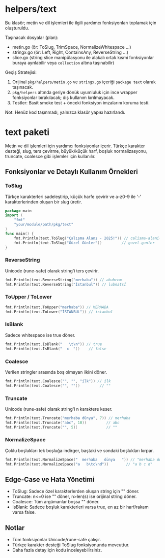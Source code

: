 # helpers/text

Bu klasör; metin ve dil işlemleri ile ilgili yardımcı fonksiyonları toplamak için oluşturuldu.

Taşınacak dosyalar (plan):
- metin.go (ör: ToSlug, TrimSpace, NormalizeWhitespace ...)
- stringx.go (ör: Left, Right, ContainsAny, ReverseString ...)
- slice.go (string slice manipülasyonu ile alakalı ortak kısmi fonksiyonlar buraya ayrılabilir veya `collection` altına taşınabilir)

Geçiş Stratejisi:
1. Orijinal `pkg/helpers/metin.go` ve `stringx.go` içeriği `package text` olarak taşınacak.
2. `pkg/helpers` altında geriye dönük uyumluluk için ince wrapper fonksiyonlar bırakılacak; dış kullanım kırılmayacak.
3. Testler: Basit smoke test + önceki fonksiyon imzalarını koruma testi.

Not: Henüz kod taşınmadı, yalnızca klasör yapısı hazırlandı.

# text paketi

Metin ve dil işlemleri için yardımcı fonksiyonlar içerir. Türkçe karakter desteği, slug, ters çevirme, büyük/küçük harf, boşluk normalizasyonu, truncate, coalesce gibi işlemler için kullanılır.

## Fonksiyonlar ve Detaylı Kullanım Örnekleri

### ToSlug
Türkçe karakterleri sadeleştirip, küçük harfe çevirir ve a-z0-9 ile '-' karakterlerinden oluşan bir slug üretir.

```go
package main
import (
    "fmt"
    "your/module/path/pkg/text"
)
func main() {
    fmt.Println(text.ToSlug("Çalışma Alanı - 2025!")) // calisma-alani-2025
    fmt.Println(text.ToSlug("Güzel Günler"))         // guzel-gunler
}
```

### ReverseString
Unicode (rune-safe) olarak string'i ters çevirir.

```go
fmt.Println(text.ReverseString("merhaba")) // abahrem
fmt.Println(text.ReverseString("İstanbul")) // lubnatsİ
```

### ToUpper / ToLower

```go
fmt.Println(text.ToUpper("merhaba")) // MERHABA
fmt.Println(text.ToLower("İSTANBUL")) // istanbul
```

### IsBlank
Sadece whitespace ise true döner.

```go
fmt.Println(text.IsBlank("   \t\n")) // true
fmt.Println(text.IsBlank("  x  "))    // false
```

### Coalesce
Verilen stringler arasında boş olmayan ilkini döner.

```go
fmt.Println(text.Coalesce("", "", "ilk")) // ilk
fmt.Println(text.Coalesce("", ""))         // ""
```

### Truncate
Unicode (rune-safe) olarak string'i n karaktere keser.

```go
fmt.Println(text.Truncate("merhaba dünya", 7)) // merhaba
fmt.Println(text.Truncate("abc", 10))         // abc
fmt.Println(text.Truncate("", 5))             // ""
```

### NormalizeSpace
Çoklu boşlukları tek boşluğa indirger, baştaki ve sondaki boşlukları kırpar.

```go
fmt.Println(text.NormalizeSpace("  merhaba   dünya   ")) // "merhaba dünya"
fmt.Println(text.NormalizeSpace("a   b\tc\nd"))        // "a b c d"
```

## Edge-Case ve Hata Yönetimi
- ToSlug: Sadece özel karakterlerden oluşan string için "" döner.
- Truncate: n<=0 ise "" döner, n>len(s) ise orijinal string döner.
- Coalesce: Tüm argümanlar boşsa "" döner.
- IsBlank: Sadece boşluk karakterleri varsa true, en az bir harf/rakam varsa false.

## Notlar
- Tüm fonksiyonlar Unicode/rune-safe çalışır.
- Türkçe karakter desteği ToSlug fonksiyonunda mevcuttur.
- Daha fazla detay için kodu inceleyebilirsiniz.
